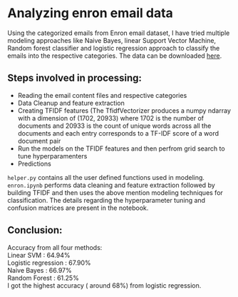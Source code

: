 # Analyzing enron email data

Using the categorized emails from Enron email dataset, I have tried multiple modeling approaches like Naive Bayes, linear Support Vector Machine, Random forest classifier and logistic regression approach to classify the emails into the respective categories. The data can be downloaded [here](http://bailando.sims.berkeley.edu/enron/enron_with_categories.tar.gz).

## Steps involved in processing:

- Reading the email content files and respective categories
- Data Cleanup and feature extraction
- Creating TFIDF features (The TfidfVectorizer produces a numpy ndarray with a dimension of (1702, 20933) where 1702 is the number of documents and 20933 is the count of unique words across all the documents and each entry corresponds to a TF-IDF score of a word document pair
- Run the models on the TFIDF features and then perfrom grid search to tune hyperparamenters
- Predictions  

`helper.py` contains all the user defined functions used in modeling.  
`enron.ipynb` performs data cleaning and feature extraction followed by building TFIDF and then uses the above mention modeling techniques for classification. The details regarding the hyperparameter tuning and confusion matrices are present in the notebook.   

## Conclusion:
Accuracy from all four methods:   
Linear SVM : 64.94%   
Logistic regression : 67.90%    
Naive Bayes : 66.97%    
Random Forest : 61.25%     
I got the highest accuracy ( around 68%) from logistic regression.
